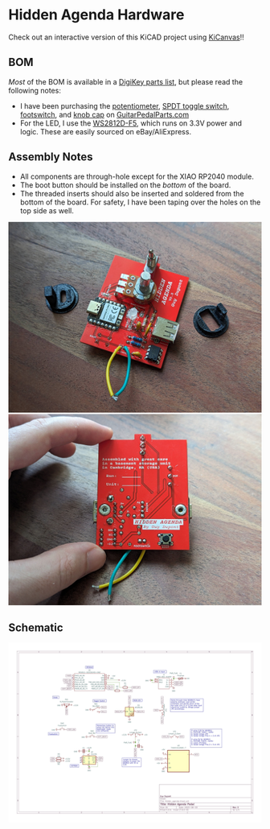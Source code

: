 # Hidden Agenda Hardware

Check out an interactive version of this KiCAD project using [KiCanvas](//TODO)!!

## BOM

_Most_ of the BOM is available in a [DigiKey parts list](https://www.digikey.com/en/mylists/list/27DUQKO28G), but please read the following notes:
* I have been purchasing the [potentiometer](https://guitarpedalparts.com/products/b5k-16mm-potentiometer-round-shaft-right-angle-pcb-pins), 
[SPDT toggle switch](https://guitarpedalparts.com/products/spdt-on-off-on-toggle-switch-solder-lugs), 
[footswitch](https://guitarpedalparts.com/products/momentary-spdt-foot-switch), and 
[knob cap](https://guitarpedalparts.com/products/small-fluted-knob-clear) on [GuitarPedalParts.com](https://guitarpedalparts.com/)
* For the LED, I use the [WS2812D-F5](https://datasheet.lcsc.com/lcsc/2204181500_Worldsemi-WS2812D-F5_C190565.pdf), which runs on 3.3V power and logic. These are easily sourced on eBay/AliExpress.

## Assembly Notes

* All components are through-hole except for the XIAO RP2040 module.
* The boot button should be installed on the _bottom_ of the board.
* The threaded inserts should also be inserted and soldered from the bottom of the board. For safety, I have been taping over the holes on the top side as well.

 [<img src="./pcb_assembled_top_v3.jpg" width="600"/>](./pcb_assembled_top_v3.jpg)
 [<img src="./pcb_assembled_bottom_v3.jpg" width="600"/>](./pcb_assembled_bottom_v3.jpg)

## Schematic

 [<img src="./schematic_v3.jpg"/>](./schematic_v3.pdf)
